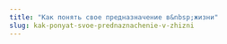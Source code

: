 ```yaml
---
title: "Как понять свое предназначение в&nbsp;жизни"
slug: kak-ponyat-svoe-prednaznachenie-v-zhizni
---
```

